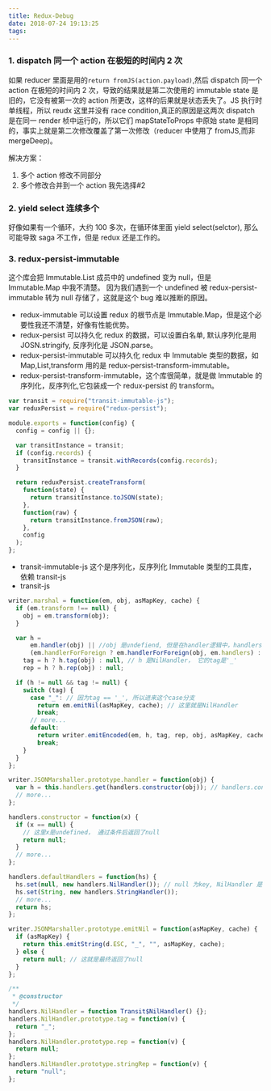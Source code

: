 ```yaml
---
title: Redux-Debug
date: 2018-07-24 19:13:25
tags:
---
```


### 1. dispatch 同一个 action 在极短的时间内 2 次

如果 reducer 里面是用的`return fromJS(action.payload)`,然后 dispatch 同一个 action 在极短的时间内 2 次，导致的结果就是第二次使用的 immutable state 是旧的，它没有被第一次的 action 所更改，这样的后果就是状态丢失了。JS 执行时单线程，所以 reudx 这里并没有 race condition,真正的原因是这两次 dispatch 是在同一 render 桢中运行的，所以它们 mapStateToProps 中原始 state 是相同的，事实上就是第二次修改覆盖了第一次修改（reducer 中使用了 fromJS,而非 mergeDeep)。

解决方案：

1. 多个 action 修改不同部分
2. 多个修改合并到一个 action
   我先选择#2

### 2. yield select 连续多个

好像如果有一个循环，大约 100 多次，在循环体里面 yield select(selctor), 那么可能导致 saga 不工作，但是 redux 还是工作的。

<!-- more -->

### 3. redux-persist-immutable

这个库会把 Immutable.List 成员中的 undefined 变为 null，但是 Immutable.Map 中我不清楚。
因为我们遇到一个 undefined 被 redux-persist-immutable 转为 null 存储了，这就是这个 bug 难以推断的原因。

- redux-immutable 可以设置 redux 的根节点是 Immutable.Map，但是这个必要性我还不清楚，好像有性能优势。
- redux-persist 可以持久化 redux 的数据，可以设置白名单, 默认序列化是用 JOSN.stringify, 反序列化是 JSON.parse。
- redux-persist-immutable 可以持久化 redux 中 Immutable 类型的数据，如 Map,List,transform 用的是 redux-persist-transform-immutable。
- redux-persist-transform-immutable，这个库很简单，就是做 Immutable 的序列化，反序列化,它包装成一个 redux-persist 的 transform。

```js
var transit = require("transit-immutable-js");
var reduxPersist = require("redux-persist");

module.exports = function(config) {
  config = config || {};

  var transitInstance = transit;
  if (config.records) {
    transitInstance = transit.withRecords(config.records);
  }

  return reduxPersist.createTransform(
    function(state) {
      return transitInstance.toJSON(state);
    },
    function(raw) {
      return transitInstance.fromJSON(raw);
    },
    config
  );
};
```

- transit-immutable-js 这个是序列化，反序列化 Immutable 类型的工具库，依赖 transit-js
- transit-js

```js
writer.marshal = function(em, obj, asMapKey, cache) {
  if (em.transform !== null) {
    obj = em.transform(obj);
  }

  var h =
      em.handler(obj) || //obj 是undefiend, 但是在handler逻辑中，handlers.constructor用的是 x == null，所以undefined通过了条件返回了null。
      (em.handlerForForeign ? em.handlerForForeign(obj, em.handlers) : null),
    tag = h ? h.tag(obj) : null, // h 是NilHandler， 它的tag是'_'
    rep = h ? h.rep(obj) : null;

  if (h != null && tag != null) {
    switch (tag) {
      case "_": // 因为tag == '_', 所以进来这个case分支
        return em.emitNil(asMapKey, cache); // 这里就是NilHandler
        break;
      // more...
      default:
        return writer.emitEncoded(em, h, tag, rep, obj, asMapKey, cache);
        break;
    }
  }
};

writer.JSONMarshaller.prototype.handler = function(obj) {
  var h = this.handlers.get(handlers.constructor(obj)); // handlers.constructor 传undefined返回一个null, 然后以null为key，this.handlers.get(null)获取到NilHandler
  // more...
};

handlers.constructor = function(x) {
  if (x == null) {
    // 这里x是undefined， 通过条件后返回了null
    return null;
  } 
  // more...
};

handlers.defaultHandlers = function(hs) {
  hs.set(null, new handlers.NilHandler()); // null 为key, NilHandler 是value
  hs.set(String, new handlers.StringHandler());
  // more...
  return hs;
};

writer.JSONMarshaller.prototype.emitNil = function(asMapKey, cache) {
  if (asMapKey) {
    return this.emitString(d.ESC, "_", "", asMapKey, cache);
  } else {
    return null; // 这就是最终返回了null
  }
};

/**
 * @constructor
 */
handlers.NilHandler = function Transit$NilHandler() {};
handlers.NilHandler.prototype.tag = function(v) {
  return "_";
};
handlers.NilHandler.prototype.rep = function(v) {
  return null;
};
handlers.NilHandler.prototype.stringRep = function(v) {
  return "null";
};
```
